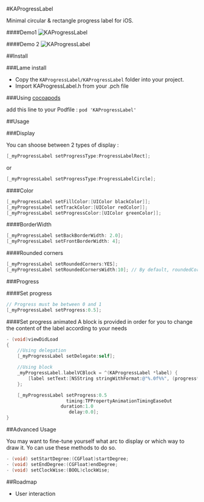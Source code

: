 #KAProgressLabel

Minimal circular & rectangle progress label for iOS.

####Demo1
![KAProgressLabel](http://zippy.gfycat.com/DeficientPitifulIndri.gif)

####Demo 2
![KAProgressLabel](http://zippy.gfycat.com/PreciousGraveGannet.gif)

##Install

###Lame install

* Copy the `KAProgressLabel/KAProgressLabel` folder into your project.
* Import KAProgressLabel.h from your .pch file

###Using [cocoapods](http://cocoapods.org)

add this line to your Podfile : 
`pod 'KAProgressLabel'`


##Usage

###Display

You can shoose between 2 types of display :

```objective-c
[_myProgressLabel setProgressType:ProgressLabelRect];
```

or

```objective-c
[_myProgressLabel setProgressType:ProgressLabelCircle];
```

####Color

```objective-c
[_myProgressLabel setFillColor:[UIColor blackColor]];
[_myProgressLabel setTrackColor:[UIColor redColor]];
[_myProgressLabel setProgressColor:[UIColor greenColor]];
```

####BorderWidth

```objective-c
[_myProgressLabel setBackBorderWidth: 2.0];
[_myProgressLabel setFrontBorderWidth: 4];
```

####Rounded corners

```objective-c
[_myProgressLabel setRoundedCorners:YES];
[_myProgressLabel setRoundedCornersWidth:10]; // By default, roundedCornersWidth = progressWidth
```

###Progress

####Set progress

```objective-c
// Progress must be between 0 and 1
[_myProgressLabel setProgress:0.5];
```

####Set progress animated
A block is provided in order for you to change the content of the label according to your needs

```objective-c
- (void)viewDidLoad
{
	//Using delegation
	[_myProgressLabel setDelegate:self]; 

	//Using block
	_myProgressLabel.labelVCBlock = ^(KAProgressLabel *label) {
        [label setText:[NSString stringWithFormat:@"%.0f%%", (progress*100)]];
    };

	[_myProgressLabel setProgress:0.5
                      timing:TPPropertyAnimationTimingEaseOut
                    duration:1.0
                       delay:0.0];
}
```

##Advanced Usage

You may want to fine-tune yourself what arc to display or which way to draw it.
Yo can use these methods to do so.

```objective-c
- (void) setStartDegree:(CGFloat)startDegree;
- (void) setEndDegree:(CGFloat)endDegree;
- (void) setClockWise:(BOOL)clockWise;
```

##Roadmap
- User interaction
